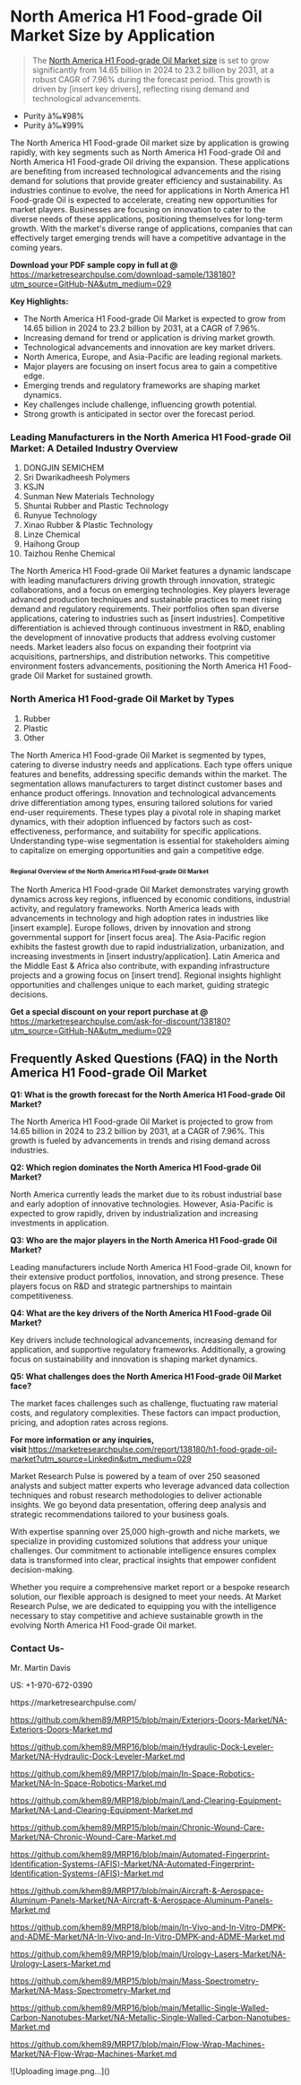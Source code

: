 <h1>North America H1 Food-grade Oil Market&nbsp;Size by Application</h1><blockquote><p>The <a href="https://marketresearchpulse.com/download-sample/138180?utm_source=GitHub-NA&amp;utm_medium=029">North America H1 Food-grade Oil Market size</a> is set to grow significantly from 14.65 billion in 2024 to 23.2 billion by 2031, at a robust CAGR of 7.96% during the forecast period. This growth is driven by [insert key drivers], reflecting rising demand and technological advancements.</p></blockquote><ul><li>Purity â‰¥98%<li> Purity â‰¥99%</li></ul><p>The North America H1 Food-grade Oil market size by application is growing rapidly, with key segments such as North America H1 Food-grade Oil and North America H1 Food-grade Oil driving the expansion. These applications are benefiting from increased technological advancements and the rising demand for solutions that provide greater efficiency and sustainability. As industries continue to evolve, the need for applications in North America H1 Food-grade Oil is expected to accelerate, creating new opportunities for market players. Businesses are focusing on innovation to cater to the diverse needs of these applications, positioning themselves for long-term growth. With the market's diverse range of applications, companies that can effectively target emerging trends will have a competitive advantage in the coming years.</p><p><strong>Download your PDF sample copy in full at @ </strong><a href="https://marketresearchpulse.com/download-sample/138180?utm_source=GitHub-NA&amp;utm_medium=029">https://marketresearchpulse.com/download-sample/138180?utm_source=GitHub-NA&amp;utm_medium=029</a></p><p><strong>Key Highlights: </strong></p><ul><li>The North America H1 Food-grade Oil Market is expected to grow from 14.65 billion in 2024 to 23.2 billion by 2031, at a CAGR of 7.96%.</li><li>Increasing demand for trend or application is driving market growth.</li><li>Technological advancements and innovation are key market drivers.</li><li>North America, Europe, and Asia-Pacific are leading regional markets.</li><li>Major players are focusing on insert focus area to gain a competitive edge.</li><li>Emerging trends and regulatory frameworks are shaping market dynamics.</li><li>Key challenges include challenge, influencing growth potential.</li><li>Strong growth is anticipated in sector over the forecast period.</li></ul><h3>Leading Manufacturers in the North America H1 Food-grade Oil Market: A Detailed Industry Overview</h3><ol><li>DONGJIN SEMICHEM</li><li>Sri Dwarikadheesh Polymers</li><li>KSJN</li><li>Sunman New Materials Technology</li><li>Shuntai Rubber and Plastic Technology</li><li>Runyue Technology</li><li>Xinao Rubber & Plastic Technology</li><li>Linze Chemical</li><li>Haihong Group</li><li>Taizhou Renhe Chemical</li></ol><div class="flex max-w-full flex-col flex-grow"><div class="min-h-8 text-message flex w-full flex-col items-end gap-2 whitespace-normal break-words [.text-message+&amp;]:mt-5" dir="auto" data-message-author-role="assistant" data-message-id="fd8432e4-4910-450d-b182-61b7bfb0a01f" data-message-model-slug="gpt-4o"><div class="flex w-full flex-col gap-1 empty:hidden first:pt-[3px]"><div class="markdown prose w-full break-words dark:prose-invert light"><p>The North America H1 Food-grade Oil Market features a dynamic landscape with leading manufacturers driving growth through innovation, strategic collaborations, and a focus on emerging technologies. Key players leverage advanced production techniques and sustainable practices to meet rising demand and regulatory requirements. Their portfolios often span diverse applications, catering to industries such as [insert industries]. Competitive differentiation is achieved through continuous investment in R&amp;D, enabling the development of innovative products that address evolving customer needs. Market leaders also focus on expanding their footprint via acquisitions, partnerships, and distribution networks. This competitive environment fosters advancements, positioning the North America H1 Food-grade Oil Market for sustained growth.</p></div></div></div></div><h3>North America H1 Food-grade Oil Market by Types</h3><ol><li>Rubber<li> Plastic<li> Other</li></ol><div class="flex max-w-full flex-col flex-grow"><div class="min-h-8 text-message flex w-full flex-col items-end gap-2 whitespace-normal break-words [.text-message+&amp;]:mt-5" dir="auto" data-message-author-role="assistant" data-message-id="084470be-0bb7-4664-bddf-5156b4f41249" data-message-model-slug="gpt-4o-mini"><div class="flex w-full flex-col gap-1 empty:hidden first:pt-[3px]"><div class="markdown prose w-full break-words dark:prose-invert light"><p>The North America H1 Food-grade Oil Market is segmented by types, catering to diverse industry needs and applications. Each type offers unique features and benefits, addressing specific demands within the market. The segmentation allows manufacturers to target distinct customer bases and enhance product offerings. Innovation and technological advancements drive differentiation among types, ensuring tailored solutions for varied end-user requirements. These types play a pivotal role in shaping market dynamics, with their adoption influenced by factors such as cost-effectiveness, performance, and suitability for specific applications. Understanding type-wise segmentation is essential for stakeholders aiming to capitalize on emerging opportunities and gain a competitive edge.</p></div></div></div></div><h3><span style="font-size: 11px;">Regional Overview of the North America H1 Food-grade Oil Market</span></h3><div class="flex max-w-full flex-col flex-grow"><div class="min-h-8 text-message flex w-full flex-col items-end gap-2 whitespace-normal break-words [.text-message+&amp;]:mt-5" dir="auto" data-message-author-role="assistant" data-message-id="e9038762-ce64-4e30-91c9-9bd413514231" data-message-model-slug="gpt-4o-mini"><div class="flex w-full flex-col gap-1 empty:hidden first:pt-[3px]"><div class="markdown prose w-full break-words dark:prose-invert light"><p>The North America H1 Food-grade Oil Market demonstrates varying growth dynamics across key regions, influenced by economic conditions, industrial activity, and regulatory frameworks. North America leads with advancements in technology and high adoption rates in industries like [insert example]. Europe follows, driven by innovation and strong governmental support for [insert focus area]. The Asia-Pacific region exhibits the fastest growth due to rapid industrialization, urbanization, and increasing investments in [insert industry/application]. Latin America and the Middle East &amp; Africa also contribute, with expanding infrastructure projects and a growing focus on [insert trend]. Regional insights highlight opportunities and challenges unique to each market, guiding strategic decisions.</p></div></div></div></div><p><strong>Get a special discount on your report purchase at @ </strong><a href="https://marketresearchpulse.com/ask-for-discount/138180?utm_source=GitHub-NA&amp;utm_medium=029">https://marketresearchpulse.com/ask-for-discount/138180?utm_source=GitHub-NA&amp;utm_medium=029</a></p><h2>Frequently Asked Questions (FAQ) in the North America H1 Food-grade Oil Market</h2><p><strong>Q1: What is the growth forecast for the North America H1 Food-grade Oil Market?</strong></p><p>The North America H1 Food-grade Oil Market is projected to grow from 14.65 billion in 2024 to 23.2 billion by 2031, at a CAGR of 7.96%. This growth is fueled by advancements in trends and rising demand across industries.</p><p><strong>Q2: Which region dominates the North America H1 Food-grade Oil Market?</strong></p><p>North America currently leads the market due to its robust industrial base and early adoption of innovative technologies. However, Asia-Pacific is expected to grow rapidly, driven by industrialization and increasing investments in application.</p><p><strong>Q3: Who are the major players in the North America H1 Food-grade Oil Market?</strong></p><p>Leading manufacturers include North America H1 Food-grade Oil, known for their extensive product portfolios, innovation, and strong presence. These players focus on R&amp;D and strategic partnerships to maintain competitiveness.</p><p><strong>Q4: What are the key drivers of the North America H1 Food-grade Oil Market?</strong></p><p>Key drivers include technological advancements, increasing demand for application, and supportive regulatory frameworks. Additionally, a growing focus on sustainability and innovation is shaping market dynamics.</p><p><strong>Q5: What challenges does the North America H1 Food-grade Oil Market face?</strong></p><p>The market faces challenges such as challenge, fluctuating raw material costs, and regulatory complexities. These factors can impact production, pricing, and adoption rates across regions.</p><p><strong>For more information or any inquiries, visit&nbsp;</strong><a href="https://marketresearchpulse.com/report/138180/h1-food-grade-oil-market?utm_source=Linkedin&utm_medium=029">https://marketresearchpulse.com/report/138180/h1-food-grade-oil-market?utm_source=Linkedin&utm_medium=029</a></p><p>Market Research Pulse is powered by a team of over 250 seasoned analysts and subject matter experts who leverage advanced data collection techniques and robust research methodologies to deliver actionable insights. We go beyond data presentation, offering deep analysis and strategic recommendations tailored to your business goals.</p><p>With expertise spanning over 25,000 high-growth and niche markets, we specialize in providing customized solutions that address your unique challenges. Our commitment to actionable intelligence ensures complex data is transformed into clear, practical insights that empower confident decision-making.</p><p>Whether you require a comprehensive market report or a bespoke research solution, our flexible approach is designed to meet your needs. At Market Research Pulse, we are dedicated to equipping you with the intelligence necessary to stay competitive and achieve sustainable growth in the evolving North America H1 Food-grade Oil market.</p><h3><strong>Contact Us-</strong></h3><p>Mr. Martin Davis</p><p>US: +1-970-672-0390</p><p>https://marketresearchpulse.com/</p><p><a href="https://github.com/khem89/MRP15/blob/main/Exteriors-Doors-Market/NA-Exteriors-Doors-Market.md">https://github.com/khem89/MRP15/blob/main/Exteriors-Doors-Market/NA-Exteriors-Doors-Market.md</a></p><p><a href="https://github.com/khem89/MRP16/blob/main/Hydraulic-Dock-Leveler-Market/NA-Hydraulic-Dock-Leveler-Market.md">https://github.com/khem89/MRP16/blob/main/Hydraulic-Dock-Leveler-Market/NA-Hydraulic-Dock-Leveler-Market.md</a></p><p><a href="https://github.com/khem89/MRP17/blob/main/In-Space-Robotics-Market/NA-In-Space-Robotics-Market.md">https://github.com/khem89/MRP17/blob/main/In-Space-Robotics-Market/NA-In-Space-Robotics-Market.md</a></p><p><a href="https://github.com/khem89/MRP18/blob/main/Land-Clearing-Equipment-Market/NA-Land-Clearing-Equipment-Market.md">https://github.com/khem89/MRP18/blob/main/Land-Clearing-Equipment-Market/NA-Land-Clearing-Equipment-Market.md</a></p><p><a href="https://github.com/khem89/MRP15/blob/main/Chronic-Wound-Care-Market/NA-Chronic-Wound-Care-Market.md">https://github.com/khem89/MRP15/blob/main/Chronic-Wound-Care-Market/NA-Chronic-Wound-Care-Market.md</a></p><p><a href="https://github.com/khem89/MRP16/blob/main/Automated-Fingerprint-Identification-Systems-(AFIS)-Market/NA-Automated-Fingerprint-Identification-Systems-(AFIS)-Market.md">https://github.com/khem89/MRP16/blob/main/Automated-Fingerprint-Identification-Systems-(AFIS)-Market/NA-Automated-Fingerprint-Identification-Systems-(AFIS)-Market.md</a></p><p><a href="https://github.com/khem89/MRP17/blob/main/Aircraft-&-Aerospace-Aluminum-Panels-Market/NA-Aircraft-&-Aerospace-Aluminum-Panels-Market.md">https://github.com/khem89/MRP17/blob/main/Aircraft-&-Aerospace-Aluminum-Panels-Market/NA-Aircraft-&-Aerospace-Aluminum-Panels-Market.md</a></p><p><a href="https://github.com/khem89/MRP18/blob/main/In-Vivo-and-In-Vitro-DMPK-and-ADME-Market/NA-In-Vivo-and-In-Vitro-DMPK-and-ADME-Market.md">https://github.com/khem89/MRP18/blob/main/In-Vivo-and-In-Vitro-DMPK-and-ADME-Market/NA-In-Vivo-and-In-Vitro-DMPK-and-ADME-Market.md</a></p><p><a href="https://github.com/khem89/MRP19/blob/main/Urology-Lasers-Market/NA-Urology-Lasers-Market.md">https://github.com/khem89/MRP19/blob/main/Urology-Lasers-Market/NA-Urology-Lasers-Market.md</a></p><p><a href="https://github.com/khem89/MRP15/blob/main/Mass-Spectrometry-Market/NA-Mass-Spectrometry-Market.md">https://github.com/khem89/MRP15/blob/main/Mass-Spectrometry-Market/NA-Mass-Spectrometry-Market.md</a></p><p><a href="https://github.com/khem89/MRP16/blob/main/Metallic-Single-Walled-Carbon-Nanotubes-Market/NA-Metallic-Single-Walled-Carbon-Nanotubes-Market.md">https://github.com/khem89/MRP16/blob/main/Metallic-Single-Walled-Carbon-Nanotubes-Market/NA-Metallic-Single-Walled-Carbon-Nanotubes-Market.md</a></p><p><a href="https://github.com/khem89/MRP17/blob/main/Flow-Wrap-Machines-Market/NA-Flow-Wrap-Machines-Market.md">https://github.com/khem89/MRP17/blob/main/Flow-Wrap-Machines-Market/NA-Flow-Wrap-Machines-Market.md</a></p>
![Uploading image.png…]()
